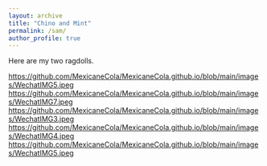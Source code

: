 ```yaml
---
layout: archive
title: "Chino and Mint"
permalink: /sam/
author_profile: true
---
```


<!--  -->

Here are my two ragdolls.

https://github.com/MexicaneCola/MexicaneCola.github.io/blob/main/images/WechatIMG5.jpeg
https://github.com/MexicaneCola/MexicaneCola.github.io/blob/main/images/WechatIMG7.jpeg
https://github.com/MexicaneCola/MexicaneCola.github.io/blob/main/images/WechatIMG3.jpeg
https://github.com/MexicaneCola/MexicaneCola.github.io/blob/main/images/WechatIMG4.jpeg
https://github.com/MexicaneCola/MexicaneCola.github.io/blob/main/images/WechatIMG5.jpeg
  
